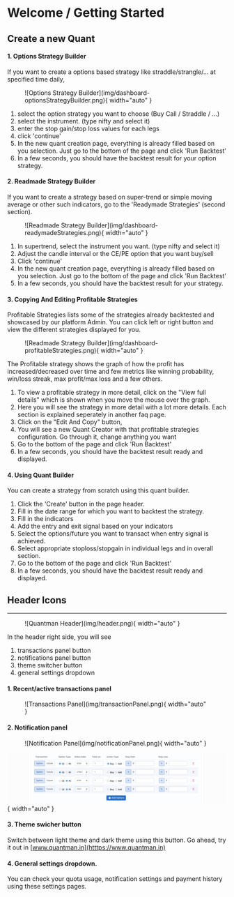 # Welcome / Getting Started

## Create a new Quant
#### 1. Options Strategy Builder

If you want to create a options based strategy like straddle/strangle/... at specified time daily, 

<figure markdown>![Options Strategy Builder](img/dashboard-optionsStrategyBuilder.png){ width="auto" }</figure>

1. select the option strategy you want to choose (Buy Call / Straddle / ...)
2. select the instrument. (type nifty and select it)
3. enter the stop gain/stop loss values for each legs
4. click 'continue'
5. In the new quant creation page, everything is already filled based on you selection. Just go to the bottom of the page and 
click 'Run Backtest'
6. In a few seconds, you should have the backtest result for your option strategy.

#### 2. Readmade Strategy Builder
If you want to create a strategy based on super-trend or simple moving average or other such indicators, go to the 
'Readymade Strategies' (second section).

<figure markdown>![Readmade Strategy Builder](img/dashboard-readymadeStrategies.png){ width="auto" }</figure>

1. In supertrend, select the instrument you want. (type nifty and select it)
2. Adjust the candle interval or the CE/PE option that you want buy/sell
3. Click 'continue'
4. In the new quant creation page, everything is already filled based on you selection. Just go to the bottom of the page and 
click 'Run Backtest'
5. In a few seconds, you should have the backtest result for your strategy.

#### 3. Copying And Editing Profitable Strategies
Profitable Strategies lists some of the strategies already backtested and showcased by our platform Admin. You can click left or right button 
and view the different strategies displayed for you. 

<figure markdown>![Readmade Strategy Builder](img/dashboard-profitableStrategies.png){ width="auto" }</figure>

The Profitable strategy shows the graph of how the profit has increased/decreased over time and few metrics like winning probability, 
win/loss streak, max profit/max loss and a few others.

1. To view a profitable strategy in more detail, click on the "View full details" which is shown when you move the mouse over the graph.
2. Here you will see the strategy in more detail with a lot more details. Each section is explained seperately in another faq page.
3. Click on the "Edit And Copy" button,
4. You will see a new Quant Creator with that profitable strategies configuration. Go through it, change anything you want 
5. Go to the bottom of the page and click 'Run Backtest'
6. In a few seconds, you should have the backtest result ready and displayed.

#### 4. Using Quant Builder
You can create a strategy from scratch using this quant builder. 

1. Click the 'Create' button in the page header.
2. Fill in the date range for which you want to backtest the strategy.
3. Fill in the indicators
4. Add the entry and exit signal based on your indicators 
5. Select the options/future you want to transact when entry signal is achieved.
6. Select appropriate stoploss/stopgain in individual legs and in overall section.
5. Go to the bottom of the page and click 'Run Backtest'
6. In a few seconds, you should have the backtest result ready and displayed.

## Header Icons
---------------------------------------------------------------------------------------------------

<figure markdown>![Quantman Header](img/header.png){ width="auto" }</figure>

In the header right side, you will see

1. transactions panel button
2. notifications panel button
3. theme switcher button
4. general settings dropdown

#### 1. Recent/active transactions panel

<figure markdown>![Transactions Panel](img/transactionPanel.png){ width="auto" }</figure>

#### 2. Notification panel 

<figure markdown>![Notification Panel](img/notificationPanel.png){ width="auto" }</figure>

![Strike Index](img/strikeIndex.png){ width="auto" }

#### 3. Theme swicher button

Switch between light theme and dark theme using this button. Go ahead, try it out in [www.quantman.in](htttps://www.quantman.in)

#### 4. General settings dropdown.

You can check your quota usage, notification settings and payment history using these settings pages.